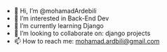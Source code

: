 - 👋 Hi, I’m @mohamadArdebili
- 👀 I’m interested in Back-End Dev
- 🌱 I’m currently learning Django
- 💞️ I’m looking to collaborate on: django projects 
- 📫 How to reach me: mohamad.ardbili@gmail.com


<!---
mohamadArdebili/mohamadArdebili is a ✨ special ✨ repository because its `README.md` (this file) appears on your GitHub profile.
You can click the Preview link to take a look at your changes.
--->
